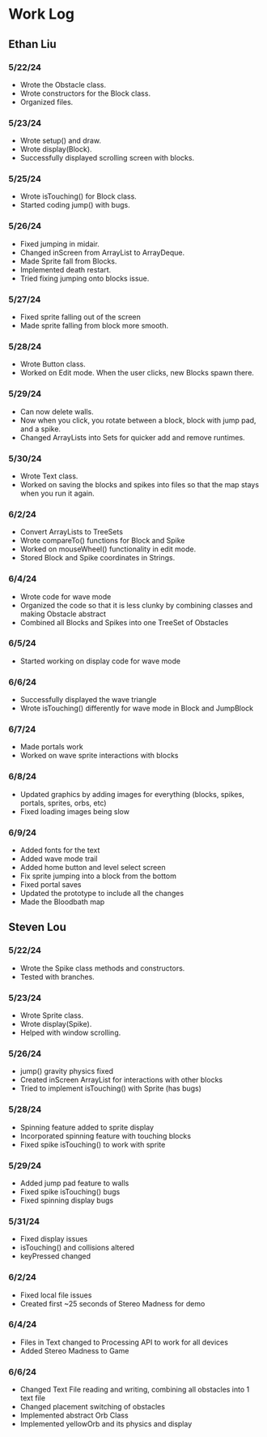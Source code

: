 # Work Log

## Ethan Liu

### 5/22/24
* Wrote the Obstacle class.
* Wrote constructors for the Block class.
* Organized files.

### 5/23/24
* Wrote setup() and draw.
* Wrote display(Block).
* Successfully displayed scrolling screen with blocks.

### 5/25/24
* Wrote isTouching() for Block class.
* Started coding jump() with bugs.

### 5/26/24
* Fixed jumping in midair.
* Changed inScreen from ArrayList to ArrayDeque.
* Made Sprite fall from Blocks.
* Implemented death restart.
* Tried fixing jumping onto blocks issue.

### 5/27/24
* Fixed sprite falling out of the screen
* Made sprite falling from block more smooth.

### 5/28/24
* Wrote Button class.
* Worked on Edit mode. When the user clicks, new Blocks spawn there.

### 5/29/24
* Can now delete walls.
* Now when you click, you rotate between a block, block with jump pad, and a spike.
* Changed ArrayLists into Sets for quicker add and remove runtimes.

### 5/30/24
* Wrote Text class.
* Worked on saving the blocks and spikes into files so that the map stays when you run it again.

### 6/2/24
* Convert ArrayLists to TreeSets
* Wrote compareTo() functions for Block and Spike
* Worked on mouseWheel() functionality in edit mode.
* Stored Block and Spike coordinates in Strings.

### 6/4/24
* Wrote code for wave mode
* Organized the code so that it is less clunky by combining classes and making Obstacle abstract
* Combined all Blocks and Spikes into one TreeSet of Obstacles

### 6/5/24
* Started working on display code for wave mode

### 6/6/24
* Successfully displayed the wave triangle
* Wrote isTouching() differently for wave mode in Block and JumpBlock

### 6/7/24
* Made portals work
* Worked on wave sprite interactions with blocks

### 6/8/24
* Updated graphics by adding images for everything (blocks, spikes, portals, sprites, orbs, etc)
* Fixed loading images being slow

### 6/9/24
* Added fonts for the text
* Added wave mode trail
* Added home button and level select screen
* Fix sprite jumping into a block from the bottom
* Fixed portal saves
* Updated the prototype to include all the changes
* Made the Bloodbath map

## Steven Lou
### 5/22/24
* Wrote the Spike class methods and constructors.
* Tested with branches.

### 5/23/24
* Wrote Sprite class.
* Wrote display(Spike).
* Helped with window scrolling.

### 5/26/24
* jump() gravity physics fixed
* Created inScreen ArrayList for interactions with other blocks
* Tried to implement isTouching() with Sprite (has bugs)

### 5/28/24
* Spinning feature added to sprite display
* Incorporated spinning feature with touching blocks
* Fixed spike isTouching() to work with sprite

### 5/29/24
* Added jump pad feature to walls
* Fixed spike isTouching() bugs
* Fixed spinning display bugs

### 5/31/24
* Fixed display issues
* isTouching() and collisions altered
* keyPressed changed

### 6/2/24
* Fixed local file issues
* Created first ~25 seconds of Stereo Madness for demo

### 6/4/24
* Files in Text changed to Processing API to work for all devices
* Added Stereo Madness to Game

### 6/6/24
* Changed Text File reading and writing, combining all obstacles into 1 text file
* Changed placement switching of obstacles
* Implemented abstract Orb Class
* Implemented yellowOrb and its physics and display
